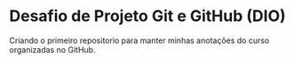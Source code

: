 # Desafio de Projeto Git e GitHub (DIO)

Criando o primeiro repositorio para manter minhas anotações do curso organizadas no GitHub. 
